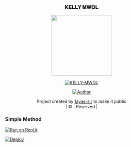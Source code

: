 <h3 align="center">𝐊𝐄𝐋𝐋𝐘 𝐌𝐖𝐎𝐋</h3>


<div align="center">
  <img border-radius: 15px src="https://i.imgur.com/6pfzK9s.jpg" width="200" height="200"/>
  <p align="center">
<a href="#"><img title="KELLY-MWOL" src="https://img.shields.io/badge/KELLY-MWOL-green?colorA=%23ff0000&colorB=%23017e40&style=for-the-badge"></a>
</p>
  <p align="center">
<a href="https://github.com/fayas-sir"><img title="Author" src="https://img.shields.io/badge/Author-FAYAS/FAYAS?color=blue&style=for-the-badge&logo=whatsapp"></a>
</p>
</div>
<p align="center">
Project created by <a href="https://github.com/fayas-sir">fayas-sir</a> to make it public
    <br>
       | © |
        Reserved |
    <br> 
</p>


  ### Simple Method
 
[![Run on Repl.it](https://repl.it/badge/github/quiec/whatsAlfa)](https://replit.com/@GLANZFF/KELLY-QR?v=1)
  

[![Deploy](https://www.herokucdn.com/deploy/button.svg)](https://heroku.com/deploy?template=https://github.com/FAYASSERV3/KELLY-MWOLV3) 
 
